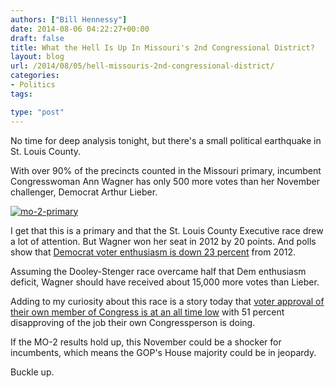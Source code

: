 ```yaml
---
authors: ["Bill Hennessy"]
date: 2014-08-06 04:22:27+00:00
draft: false
title: What the Hell Is Up In Missouri's 2nd Congressional District?
layout: blog
url: /2014/08/05/hell-missouris-2nd-congressional-district/
categories:
- Politics
tags:

type: "post"
---
```


No time for deep analysis tonight, but there's a small political earthquake in St. Louis County.

With over 90% of the precincts counted in the Missouri primary, incumbent Congresswoman Ann Wagner has only 500 more votes than her November challenger, Democrat Arthur Lieber.

[![mo-2-primary](https://hennessysview.com/wp-content/uploads/2014/08/mo-2-primary-1024x506.png)
](https://hennessysview.com/wp-content/uploads/2014/08/mo-2-primary.png)

I get that this is a primary and that the St. Louis County Executive race drew a lot of attention. But Wagner won her seat in 2012 by 20 points. And polls show that [Democrat voter enthusiasm is down 23 percent](https://www.politico.com/story/2014/05/2014-midterms-voter-enthusiasm-poll-106571.html) from 2012.

Assuming the Dooley-Stenger race overcame half that Dem enthusiasm deficit, Wagner should have received about 15,000 more votes than Lieber.

Adding to my curiosity about this race is a story today that [voter approval of their own member of Congress is at an all time low](https://www.washingtonpost.com/blogs/the-fix/wp/2014/08/05/a-majority-of-people-dont-like-their-own-congressman-for-the-first-time-ever/) with 51 percent disapproving of the job their own Congressperson is doing.

If the MO-2 results hold up, this November could be a shocker for incumbents, which means the GOP's House majority could be in jeopardy.

Buckle up.
